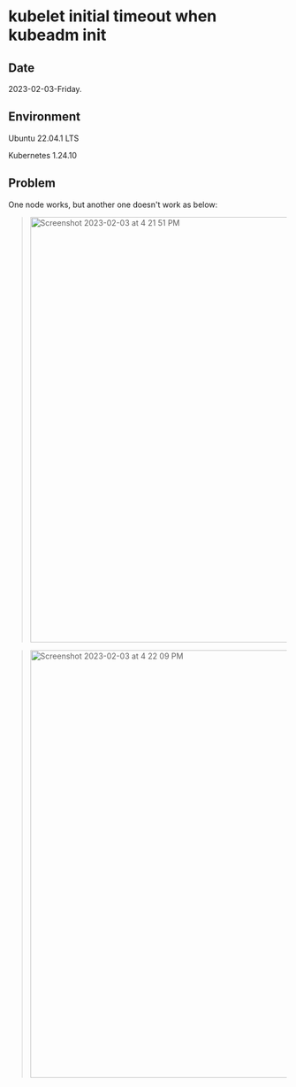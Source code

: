# kubelet initial timeout when kubeadm init

## Date

2023-02-03-Friday.

## Environment

Ubuntu 22.04.1 LTS

Kubernetes 1.24.10

## Problem

One node works, but another one doesn't work as below:

> <img width="769" alt="Screenshot 2023-02-03 at 4 21 51 PM" src="https://user-images.githubusercontent.com/20737479/216537312-7ce493ec-21a4-433c-861b-fd79652e4a3f.png">

> <img width="773" alt="Screenshot 2023-02-03 at 4 22 09 PM" src="https://user-images.githubusercontent.com/20737479/216537365-27781c15-3b07-440d-b5a0-5964c7e0abb3.png">

